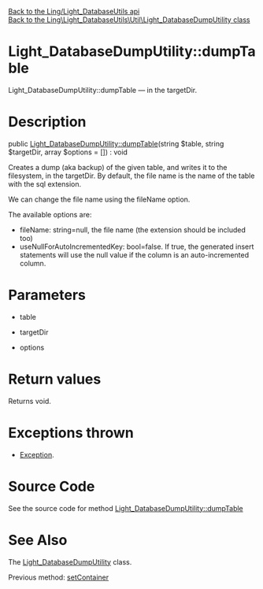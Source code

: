 [Back to the Ling/Light_DatabaseUtils api](https://github.com/lingtalfi/Light_DatabaseUtils/blob/master/doc/api/Ling/Light_DatabaseUtils.md)<br>
[Back to the Ling\Light_DatabaseUtils\Util\Light_DatabaseDumpUtility class](https://github.com/lingtalfi/Light_DatabaseUtils/blob/master/doc/api/Ling/Light_DatabaseUtils/Util/Light_DatabaseDumpUtility.md)


Light_DatabaseDumpUtility::dumpTable
================



Light_DatabaseDumpUtility::dumpTable — in the targetDir.




Description
================


public [Light_DatabaseDumpUtility::dumpTable](https://github.com/lingtalfi/Light_DatabaseUtils/blob/master/doc/api/Ling/Light_DatabaseUtils/Util/Light_DatabaseDumpUtility/dumpTable.md)(string $table, string $targetDir, array $options = []) : void




Creates a dump (aka backup) of the given table, and writes it to the filesystem,
in the targetDir.
By default, the file name is the name of the table with the sql extension.

We can change the file name using the fileName option.



The available options are:

- fileName: string=null, the file name (the extension should be included too)
- useNullForAutoIncrementedKey: bool=false.
     If true, the generated insert statements will use the null value if the column is an auto-incremented column.




Parameters
================


- table

    

- targetDir

    

- options

    


Return values
================

Returns void.


Exceptions thrown
================

- [Exception](http://php.net/manual/en/class.exception.php).&nbsp;







Source Code
===========
See the source code for method [Light_DatabaseDumpUtility::dumpTable](https://github.com/lingtalfi/Light_DatabaseUtils/blob/master/Util/Light_DatabaseDumpUtility.php#L66-L139)


See Also
================

The [Light_DatabaseDumpUtility](https://github.com/lingtalfi/Light_DatabaseUtils/blob/master/doc/api/Ling/Light_DatabaseUtils/Util/Light_DatabaseDumpUtility.md) class.

Previous method: [setContainer](https://github.com/lingtalfi/Light_DatabaseUtils/blob/master/doc/api/Ling/Light_DatabaseUtils/Util/Light_DatabaseDumpUtility/setContainer.md)<br>


